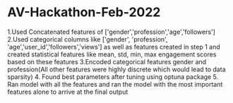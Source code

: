 # AV-Hackathon-Feb-2022

1.Used Concatenated features of ['gender','profession','age','followers']
2.Used categorical columns like ['gender', 'profession', 'age','user_id','followers','views'] as well as features created in step 1 and created statistical features like mean, std, min, max engagement scores based on these features
3.Encoded categorical features gender and profession(All other features were highly discrete which would lead to data sparsity)
4. Found best parameters after tuning using optuna package
5. Ran model with all the features and ran the model with the most important features alone to arrive at the final output
